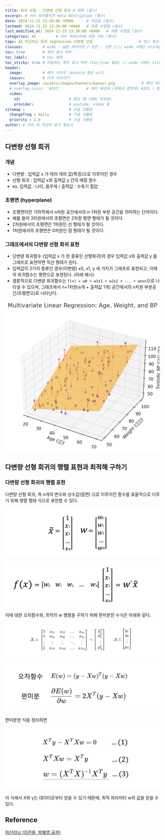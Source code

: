 ```yaml
---
title: 회귀 모델 - 다변량 선형 회귀 # 제목 (필수)
excerpt: # 서브 타이틀이자 meta description (필수)
date: 2024-11-23 13:30:00 +0900      # 작성일 (필수)
lastmod: 2024-11-23 13:30:00 +0900   # 최종 수정일 (필수)
last_modified_at: 2024-11-23 13:30:00 +0900   # 최종 수정일 (필수)
categories: AI         # 다수 카테고리에 포함 가능 (필수)
tags: AI 머신러닝 회귀 regression 다변량 선형                     # 태그 복수개 가능 (필수)
classes:         # wide : 넓은 레이아웃 / 빈칸 : 기본 //// wide 시에는 sticky toc 불가
toc: true        # 목차 표시 여부
toc_label:       # toc 제목
toc_sticky: true # 이동하는 목차 표시 여부 (toc:true 필요) // wide 시에는 sticky toc 불가
header: 
  image:         # 헤더 이미지 (asset내 혹은 url)
  teaser:        # 티저 이미지??
  overlay_image: /assets/images/banners/banner.png            # 헤더 이미지 (제목과 겹치게)
  # overlay_color: '#333'            # 헤더 배경색 (제목과 겹치게) #333 : 짙은 회색 (필수)
  video:
    id:                      # 영상 ID (URL 뒷부분)
    provider:                # youtube, vimeo 등
sitemap :                    # 구글 크롤링
  changefreq : daily         # 구글 크롤링
  priority : 1.0             # 구글 크롤링
author: # 주인 외 작성자 표기 필요시
---
```

<!--postNo: 20241122_001-->


## 다변량 선형 회귀  

### 개념  

- 다변량 : 입력값 x 가 여러 개의 값(특징)으로 이루어진 경우  
- 선형 회귀 : 입력값 x와 출력값 y 간의 매핑 함수  
- ex. 입력값 : 나이, 몸무게 / 출력값 : 수축기 혈압  


### 초평면 (hyperplane)  

- 초평면이란 기하학에서 n차원 공간에서의 n-1차원 부분 공간을 의미하는 단어이다.  
- 예를 들어 3차원에서의 초평면은 2차원 평면 형태가 될 것이다.  
- 2차원에서의 초평면은 1차원인 선 형태가 될 것이다.  
- 1차원에서의 초평면은 0차원인 점 형태가 될 것이다.  

### 그래프에서의 다변량 선형 회귀 표현  

- 단변량 화귀함수 (입력값 x 가 한 종류인 선형회귀)의 경우 입력값 x와 출력값 y 를 그래프로 표현하면 직선 형태가 된다.  
- 입력값이 2가지 종류인 경우(이변량) x0, x1, y 세 가지가 그래프로 표현되고, 이때의 회귀함수는 평면으로 표현된다. (아래 예시)  
- 결론적으로 다변량 회귀함수는 `f(x) = w0 + w1x1 + w2x2 + ... + wnxn`으로 나타낼 수 있으며, 그래프에서 n+1차원(x개 + 출력값 1개) 공간에서의 n차원 부분공간(초평면으)로 나타난다.  

![](/assets/images/20241122_001_001.png)

## 다변량 선형 회귀의 행렬 표현과 최적해 구하기  

### 다변량 선형 회귀의 행렬 표현  

다변량 선형 회귀, 즉 n개의 변수와 상수값(절편) 으로 이루어진 함수를 효율적으로 다루기 위해 행렬 형태 식으로 표현할 수 있다. 

![](/assets/images/20241122_001_002.png)  

![](/assets/images/20241122_001_003.png)  

이에 대한 오차함수와, 최적의 w 행렬을 구하기 위해 편미분한 수식은 아래와 같다.  

![](/assets/images/20241122_001_004.png)  

![](/assets/images/20241122_001_005.png)  

편미분한 식을 정리하면  

![](/assets/images/20241122_001_006.png)  

이 식에서 X와 y는 데이터로부터 얻을 수 있기 때문에, 최적 파라미터 w의 값을 얻을 수 있다.  


## Reference  


[머신러닝 (이관용, 박혜영 공저)](https://search.shopping.naver.com/book/catalog/33751852618?cat_id=50005558&frm=PBOKPRO&query=머신러닝+이관용&NaPm=ct%3Dm3hfzyhc%7Cci%3D228c56736e9b189c35b08cbd8c5ddb7f9e67e63e%7Ctr%3Dboknx%7Csn%3D95694%7Chk%3D8bfde20797c97955dc000ea62799753a0da42a06)  

